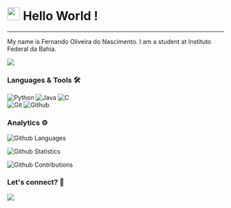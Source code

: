 




<h1><img src="https://emojis.slackmojis.com/emojis/images/1531849430/4246/blob-sunglasses.gif?1531849430" width="30"/> Hello World ! </h1> <hr>

My name is Fernando Oliveira do Nascimento. I am a student at Instituto Federal da Bahia.

![](http://estruyf-github.azurewebsites.net/api/VisitorHit?user=Nnando0220&repo=Nnando0220&countColorcountColor)

### Languages & Tools 🛠  
![Python](https://img.shields.io/badge/-Python-05122A?style=flat&color=green)&nbsp;![Java](https://img.shields.io/badge/-Java-05122A?style=flat&color=green)&nbsp;![C](https://img.shields.io/badge/-C-05122A?style=flat&color=green)&nbsp;  
![Git](https://img.shields.io/badge/-Git-05122A?style=flat&color=gray)&nbsp;![Github](https://img.shields.io/badge/-Github-05122A?style=flat&color=gray)&nbsp;  


### Analytics ⚙️

![Github Languages](https://github-readme-stats.vercel.app/api/top-langs/?username=Nnando0220&layout=compact&count_private=true)

![Github Statistics](https://github-readme-stats.vercel.app/api/?username=Nnando0220&count_private=true&show_icons=true)

![Github Contributions](https://github-readme-streak-stats.herokuapp.com/?user=Nnando0220&hide_border=true)

### Let's connect? 🤝

<p align="left">

<a href="https://www.linkedin.com/in/fernando-oliveira-1486a7131/"><img src="https://img.shields.io/badge/-LinkedIn-0077B5?style=flat&logo=Linkedin&logoColor=white"/></a>

</p>
